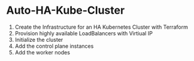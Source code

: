 # Auto-HA-Kube-Cluster

1. Create the Infrastructure for an HA Kubernetes Cluster with Terraform
2. Provision highly available LoadBalancers with Virtiual IP
3. Initialize the cluster
4. Add the control plane instances
5. Add the worker nodes